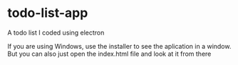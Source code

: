 # todo-list-app
A todo list I coded using electron 

If you are using Windows, use the installer to see the aplication in a window. But you can also just open the index.html file and look at it from there
